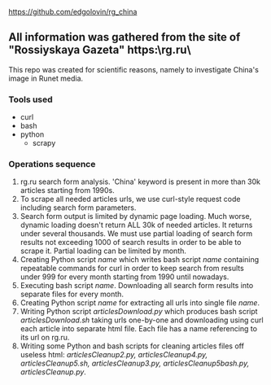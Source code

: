 https://github.com/edgolovin/rg_china

## All information was gathered from the site of "Rossiyskaya Gazeta" https:\\rg.ru\

This repo was created for scientific reasons, namely to investigate China's image in Runet media.

### Tools used
* curl
* bash
* python
	* scrapy

### Operations sequence
1. rg.ru search form analysis. 'China' keyword is present in more than 30k articles starting from 1990s.
2. To scrape all needed articles urls, we use curl-style request code including search form parameters.
3. Search form output is limited by dynamic page loading. Much worse, dynamic loading doesn't return ALL 30k of needed articles. It returns under several thousands. We must use partial loading of search form results not exceeding 1000 of search results in order to be able to scrape it. Partial loading can be limited by month.
4. Creating Python script _name_ which writes bash script _name_ containing repeatable commands for curl in order to keep search from results under 999 for every month starting from 1990 until nowadays.
5. Executing bash script _name_. Downloading all search form results into separate files for every month.
6. Creating Python script _name_ for extracting all urls into single file _name_.
7. Writing Python script _articlesDownload.py_ which produces bash script _articlesDownload.sh_ taking urls one-by-one and downloading using curl each article into separate html file. Each file has a name referencing to its url on rg.ru.
8. Writing some Python and bash scripts for cleaning articles files off useless html: _articlesCleanup2.py, articlesCleanup4.py, articlesCleanup5.sh, articlesCleanup3.py, articlesCleanup5bash.py, articlesCleanup.py_.
